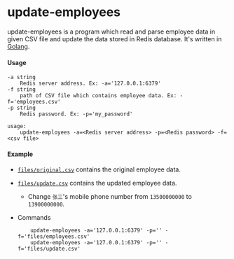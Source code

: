 # update-employees

update-employees is a program which read and parse employee data in given CSV file and update the data stored in Redis database. It's written in [Golang](http://golang.org).

#### Usage

    -a string
    	Redis server address. Ex: -a='127.0.0.1:6379'
    -f string
    	path of CSV file which contains employee data. Ex: -f='employees.csv'
    -p string
    	Redis password. Ex: -p='my_password'

    usage:
        update-employees -a=<Redis server address> -p=<Redis password> -f=<csv file>

#### Example

* [`files/original.csv`](files/original.csv) contains the original employee data.
* [`files/update.csv`](files/update.csv) contains the updated employee data.
  * Change `张三`'s mobile phone number from `13500000000` to `13900000000`.

* Commands

          update-employees -a='127.0.0.1:6379' -p='' -f='files/employees.csv'
          update-employees -a='127.0.0.1:6379' -p='' -f='files/update.csv'




